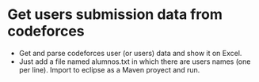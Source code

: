 # Get users submission data from codeforces
 - Get and parse codeforces user (or users) data and show it on Excel.
 - Just add a file named alumnos.txt in which there are users names (one per line). Import to eclipse as a Maven proyect and run.
